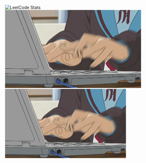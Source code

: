 ![LeetCode Stats](https://leetcard.jacoblin.cool/Soumyajeet916?theme=chartreuse&font=Noto%20Sans%20Sundanese&ext=contest)
![Typing fast](3AyY.gif)
<img src="3AyY.gif" width="400"/>

